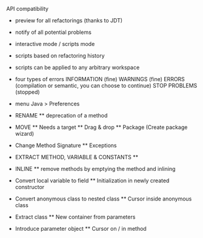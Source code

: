 API compatibility

- preview for all refactorings (thanks to JDT)
- notify of all potential problems

- interactive mode / scripts mode
- scripts based on refactoring history
- scripts can be applied to any arbitrary workspace

- four types of errors
INFORMATION (fine)
WARNINGS (fine)
ERRORS (compilation or semantic, you can choose to continue)
STOP PROBLEMS (stopped)

- menu Java > Preferences

* RENAME
** deprecation of a method

* MOVE
** Needs a target
** Drag & drop
** Package (Create package wizard)

* Change Method Signature
** Exceptions

* EXTRACT METHOD, VARIABLE & CONSTANTS
**

* INLINE
** remove methods by emptying the method and inlining

* Convert local variable to field
** Initialization in newly created constructor

* Convert anonymous class to nested class
** Cursor inside anonymous class

* Extract class
** New container from parameters

* Introduce parameter object
** Cursor on / in method
